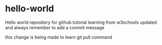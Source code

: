 # hello-world
Hello world repository for github tutorial learning from w3schools 
updated and always remember to add a commit message

this change is being made to learn git pull command
